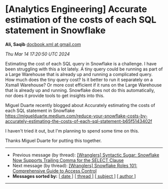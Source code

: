 









[Analytics Engineering] Accurate estimation of the costs of each SQL statement in Snowflake
===========================================================================================


**Ali, Saqib**
[docbook.xml at gmail.com](mailto:wranglers%40analyticsengineering.net?Subject=Re%3A%20%5BWranglers%5D%20Accurate%20estimation%20of%20the%20costs%20of%20each%20SQL%20statement%0A%20in%20Snowflake&In-Reply-To=%3CCABDm0O8BEw3SrG7cMDMsd3zvCvC0DSVY06qSQVDHgY1BC0m%3DMg%40mail.gmail.com%3E "[Wranglers] Accurate estimation of the costs of each SQL statement in Snowflake")   

*Thu Mar 14 17:20:50 UTC 2024*  

Estimating the cost of each SQL query in Snowflake is a challenge. I have
been struggling with this a lot lately. A tiny query could be running as
part of a Large Warehouse that is already up and running a complicated
query. How much does the tiny query cost? Is it better to run it separately
on a Xsmall Warehouse? Or more cost efficient if it runs on the Large
Warehouse that is already up and running. Snowflake does not do this
automatically, nor does it provide tools to get insights into this.

Miguel Duarte recently blogged about Accurately estimating the costs of
each SQL statement in Snowflake
<https://miguelduarte.medium.com/reduce-your-snowflake-costs-by-accurately-estimating-the-costs-of-each-sql-statement-b65f5143402f>

I haven't tried it out, but I'm planning to spend some time on this.

Thanks Miguel Duarte for putting this together.
  
  




---


* Previous message (by thread): [[Wranglers] Syntactic Sugar: Snowflake Now Supports Trailing Comma for the SELECT Clause](000016.html)
* Next message (by thread): [[Wranglers] Snowflake Roles 101: Comprehensive Guide to Access Control](000018.html)
* **Messages sorted by:**
[[ date ]](date.html#17)
[[ thread ]](thread.html#17)
[[ subject ]](subject.html#17)
[[ author ]](author.html#17)




---


  





